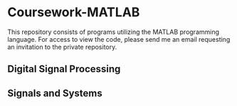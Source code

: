 # Coursework-MATLAB
This repository consists of programs utilizing the MATLAB programming language. For access to view the code, please send me an email requesting an invitation to the private repository.

## Digital Signal Processing

## Signals and Systems
